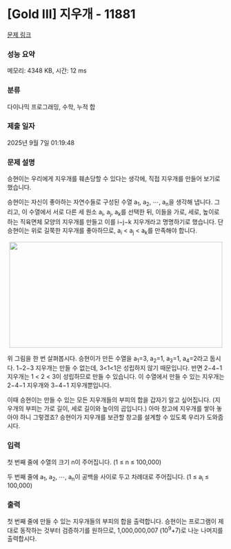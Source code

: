 # [Gold III] 지우개 - 11881 

[문제 링크](https://www.acmicpc.net/problem/11881) 

### 성능 요약

메모리: 4348 KB, 시간: 12 ms

### 분류

다이나믹 프로그래밍, 수학, 누적 합

### 제출 일자

2025년 9월 7일 01:19:48

### 문제 설명

<p>승현이는 우리에게 지우개를 훼손당할 수 있다는 생각에, 직접 지우개를 만들어 보기로 했습니다.</p>

<p>승현이는 자신이 좋아하는 자연수들로 구성된 수열 a<sub>1</sub>, a<sub>2</sub>, ⋯, a<sub>n</sub>을 생각해 냅니다. 그리고, 이 수열에서 서로 다른 세 원소 a<sub>i</sub>, a<sub>j</sub>, a<sub>k</sub>를 선택한 뒤, 이들을 가로, 세로, 높이로 하는 직육면체 모양의 지우개를 만들고 이를 i−j−k 지우개라고 명명하기로 했습니다. 단 승현이는 위로 길쭉한 지우개를 좋아하므로, a<sub>i</sub> < a<sub>j</sub> < a<sub>k</sub>를 만족해야 합니다.</p>

<p style="text-align: center;"><img alt="" src="https://onlinejudgeimages.s3-ap-northeast-1.amazonaws.com/problem/11881/1.png" style="height:245px; line-height:20.8px; opacity:0.9; text-align:center; width:494px"></p>

<p>위 그림을 한 번 살펴봅시다. 승현이가 만든 수열을 a<sub>1</sub>=3, a<sub>2</sub>=1, a<sub>3</sub>=1, a<sub>4</sub>=2라고 둡시다. 1−2−3 지우개는 만들 수 없는데, 3<1<1은 성립하지 않기 때문입니다. 반면 2−4−1 지우개는 1 < 2 < 3이 성립하므로 만들 수 있습니다. 이 수열에서 만들 수 있는 지우개는 2−4−1 지우개와 3−4−1 지우개뿐입니다.</p>

<p>이때 승현이는 만들 수 있는 모든 지우개들의 부피의 합을 갑자기 알고 싶어집니다. (지우개의 부피는 가로 길이, 세로 길이와 높이의 곱입니다.) 아마 창고에 지우개를 쌓아 놓아야 하니 그렇겠죠? 승현이가 지우개를 보관할 창고를 설계할 수 있도록 우리가 도와줍시다.</p>

### 입력 

 <p>첫 번째 줄에 수열의 크기 n이 주어집니다. (1 ≤ n ≤ 100,000)</p>

<p>두 번째 줄에 a<sub>1</sub>, a<sub>2</sub>, ⋯, a<sub>n</sub>이 공백을 사이로 두고 차례대로 주어집니다. (1 ≤ a<sub>i</sub> ≤ 100,000)</p>

### 출력 

 <p>첫 번째 줄에 만들 수 있는 지우개들의 부피의 합을 출력합니다. 승현이는 프로그램이 제대로 동작하는 것부터 검증하기를 원하므로, 1,000,000,007 (10<sup>9</sup>+7)로 나눈 나머지를 출력합시다.</p>

